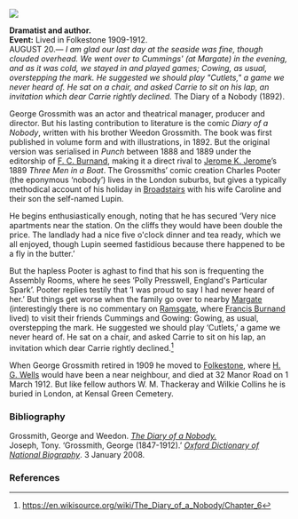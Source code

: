 <a href="https://dev.visual-essays.app"><img src="https://dev-visual-essays.netlify.app/images/ve-button.png"></a> 
<param ve-config title="George Grossmith (1847-1912)" author="Professor Carolyn Oulton" layout="vtl" banner=" https://upload.wikimedia.org/wikipedia/commons/2/2d/Weedon-and-George-Grossmith.jpg">

<param ve-entity eid="Q375314" aliases="Folkestone">
<param ve-entity eid="Q922739" aliases="Broadstairs">
<param ve-entity eid="Q2912867" aliases="the station">
<param ve-entity eid="Q618045" aliases="Margate">
<param ve-entity eid="Q736439" aliases="Ramsgate">

**Dramatist and author.**   
**Event:** Lived in Folkestone 1909-1912.   
AUGUST 20.— _I am glad our last day at the seaside was fine, though clouded overhead. We went over to Cummings' (at Margate) in the evening, and as it was cold, we stayed in and played games; Cowing, as usual, overstepping the mark. He suggested we should play "Cutlets," a game we never heard of. He sat on a chair, and asked Carrie to sit on his lap, an invitation which dear Carrie rightly declined._ The Diary of a Nobody (1892). 
<param ve-map primary center="Q618045" zoom="10">
<param ve-image url="https://upload.wikimedia.org/wikipedia/commons/0/0d/George_Grossmith_-_English_comic_and_actor_-_Project_Gutenberg_eBook_12223.jpg" label="George Grossmith - English comic and actor - Project Gutenberg eBook 12223.jpg" attribution="Geo Hutchinson, Public domain, via Wikimedia Commons">

George Grossmith was an actor and theatrical manager, producer and director. But his lasting contribution to literature is the comic _Diary of a Nobody_, written with his brother Weedon Grossmith. The book was first published in volume form and with illustrations, in 1892. But the original version was serialised in _Punch_ between 1888 and 1889 under the editorship of [F. C. Burnand](/19c/19c-burnand-biography), making it a direct rival to [Jerome K. Jerome](/19c/19c-jerome-biography)’s 1889 _Three Men in a Boat_. The Grossmiths’ comic creation Charles Pooter (the eponymous ‘nobody’) lives in the London suburbs, but gives a typically methodical account of his holiday in [Broadstairs](/dickens/broadstairs) with his wife Caroline and their son the self-named Lupin.
<param ve-map primary center="Q922739" zoom="10">
<param ve-image url="https://upload.wikimedia.org/wikipedia/commons/9/93/Weedon_and_George_Grossmith.jpg" label="Weedon and George Grossmith.jpg" attribution="not stated, Public domain, via Wikimedia Commons">

He begins enthusiastically enough, noting that he has secured ‘Very nice apartments near the station. On the cliffs they would have been double the price. The landlady had a nice five o'clock dinner and tea ready, which we all enjoyed, though Lupin seemed fastidious because there happened to be a fly in the butter.’
<param ve-map primary center="Q2912867" zoom="10">
<param ve-image url="https://upload.wikimedia.org/wikipedia/commons/d/d4/From_the_cliffs%2C_Broadstairs%2C_England-LCCN2002696430.jpg" label="From the cliffs, Broadstairs, England-LCCN2002696430.jpg" attribution="Photochrom Print Collection, Public domain, via Wikimedia Commons">

But the hapless Pooter is aghast to find that his son is frequenting the Assembly Rooms, where he sees ‘Polly Presswell, England's Particular Spark’. Pooter replies testily that ’I was proud to say I had never heard of her.’ But things get worse when the family go over to nearby [Margate](/dickens/19c-margate) (interestingly there is no commentary on [Ramsgate](/dickens/19c-ramsgate), where [Francis Burnand](/19c/19c-burnand-biography) lived) to visit their friends Cummings and Gowing: Gowing, as usual, overstepping the mark. He suggested we should play ‘Cutlets,’ a game we never heard of. He sat on a chair, and asked Carrie to sit on his lap, an invitation which dear Carrie rightly declined.[^ref1]
<param ve-map primary center="Q618045" zoom="10">
<param ve-map primary center="Q736439" zoom="10">
<param ve-image url="https://upload.wikimedia.org/wikipedia/commons/4/49/Margate_parade_1904.jpg" label="Margate parade 1904.jpg" attribution="Unknown authorUnknown author, Public domain, via Wikimedia Commons">
<param ve-image url="https://upload.wikimedia.org/wikipedia/commons/3/3a/Ramsgate_Marina_-_geograph.org.uk_-_1907412.jpg" label="Ramsgate Marina - geograph.org.uk - 1907412.jpg" attribution="Ramsgate Marina by Don Barber, CC BY-SA 2.0, via Wikimedia Commons">

When George Grossmith retired in 1909 he moved to [Folkestone](/19c/19c-folkestone), where [H. G. Wells](/20c/20c-wellshg-biography) would have been a near neighbour, and died at 32 Manor Road on 1 March 1912. But like fellow authors W. M. Thackeray and Wilkie Collins he is buried in London, at Kensal Green Cemetery.
<param ve-map primary center="Q375314" zoom="10">
<param ve-image url="https://upload.wikimedia.org/wikipedia/commons/3/3c/West_Cliff_Folkestone_England.jpg" label="West Cliff Folkestone England.jpg" attribution="Snapshots Of  The Past, CC BY-SA 2.0, via Wikimedia Commons">

### Bibliography

Grossmith, George and Weedon. [_The Diary of a Nobody._](https://en.wikisource.org/wiki/The_Diary_of_a_Nobody/Chapter_6)   
Joseph, Tony. ‘Grossmith, George (1847-1912).’ [_Oxford Dictionary of National Biography_](https://doi.org/10.1093/ref:odnb/33590). 3 January 2008.  
<param ve-image url="https://upload.wikimedia.org/wikipedia/commons/4/46/Diary_of_a_Nobody_first.jpg" label="Diary of a Nobody first.jpg" attribution="Unknown authorUnknown author, Public domain, via Wikimedia Commons">

### References

[^ref1]: https://en.wikisource.org/wiki/The_Diary_of_a_Nobody/Chapter_6
